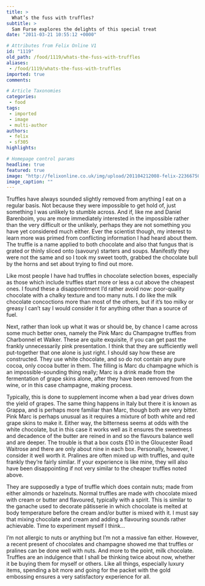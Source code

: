```yaml
---
title: >
  What’s the fuss with truffles?
subtitle: >
  Sam Furse explores the delights of this special treat
date: "2011-03-21 10:55:12 +0000"

# Attributes from Felix Online V1
id: "1119"
old_path: /food/1119/whats-the-fuss-with-truffles
aliases:
 - /food/1119/whats-the-fuss-with-truffles
imported: true
comments:

# Article Taxonomies
categories:
 - food
tags:
 - imported
 - image
 - multi-author
authors:
 - felix
 - sf305
highlights:

# Homepage control params
headline: true
featured: true
image: "http://felixonline.co.uk/img/upload/201104212008-felix-223667503_eacb4a8185_b.jpeg"
image_caption: ""
---
```


Truffles have always sounded slightly removed from anything I eat on a regular basis. Not because they were impossible to get hold of, just something I was unlikely to stumble across. And if, like me and Daniel Barenboim, you are more immediately interested in the impossible rather than the very difficult or the unlikely, perhaps they are not something you have yet considered much either. Ever the scientist though, my interest to learn more was primed from conflicting information I had heard about them. The truffle is a name applied to both chocolate and also that fungus that is grated or thinly sliced onto (savoury) starters and soups. Manifestly they were not the same and so I took my sweet tooth, grabbed the chocolate bull by the horns and set about trying to find out more.

Like most people I have had truffles in chocolate selection boxes, especially as those which include truffles start more or less a cut above the cheapest ones. I found these a disappointment I’d rather avoid now: poor-quality chocolate with a chalky texture and too many nuts. I do like the milk chocolate concoctions more than most of the others, but if it’s too milky or greasy I can’t say I would consider it for anything other than a source of fuel.

Next, rather than look up what it was or should be, by chance I came across some much better ones, namely the Pink Marc du Champagne truffles from Charbonnel et Walker. These are quite exquisite, if you can get past the frankly unnecessarily pink presentation. I think that they are sufficiently well put-together that one alone is just right. I should say how these are constructed. They use white chocolate, and so do not contain any pure cocoa, only cocoa butter in them. The filling is Marc du champagne which is an impossible-sounding thing really; Marc is a drink made from the fermentation of grape skins alone, after they have been removed from the wine, or in this case champagne, making process.

Typically, this is done to supplement income when a bad year drives down the yield of grapes. The same thing happens in Italy but there it is known as Grappa, and is perhaps more familiar than Marc, though both are very bitter. Pink Marc is perhaps unusual as it requires a mixture of both white and red grape skins to make it. Either way, the bitterness seems at odds with the white chocolate, but in this case it works well as it ensures the sweetness and decadence of the butter are reined in and so the flavours balance well and are deeper. The trouble is that a box costs £10 in the Gloucester Road Waitrose and there are only about nine in each box. Personally, however, I consider it well worth it. Pralines are often mixed up with truffles, and quite frankly they’re fairly similar. If your experience is like mine, they will also have been disappointing if not very similar to the cheaper truffles noted above.

They are supposedly a type of truffle which does contain nuts; made from either almonds or hazelnuts. Normal truffles are made with chocolate mixed with cream or butter and flavoured, typically with a spirit. This is similar to the ganache used to decorate pâtisserie in which chocolate is melted at body temperature before the cream and/or butter is mixed with it. I must say that mixing chocolate and cream and adding a flavouring sounds rather achievable. Time to experiment myself I think...

I’m not allergic to nuts or anything but I’m not a massive fan either. However, a recent present of chocolates and champagne showed me that truffles or pralines can be done well with nuts. And more to the point, milk chocolate. Truffles are an indulgence that I shall be thinking twice about now, whether it be buying them for myself or others. Like all things, especially luxury items, spending a bit more and going for the packet with the gold embossing ensures a very satisfactory experience for all.
